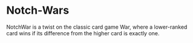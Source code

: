 # Notch-Wars
NotchWar is a twist on the classic card game War, where a lower-ranked card wins if its difference from the higher card is exactly one.
